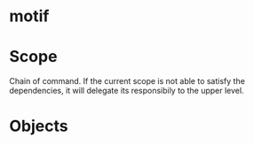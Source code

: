 # motif

# Scope

Chain of command.
If the current scope is not able to satisfy the dependencies, it will delegate its responsibily to the upper level.

# Objects
